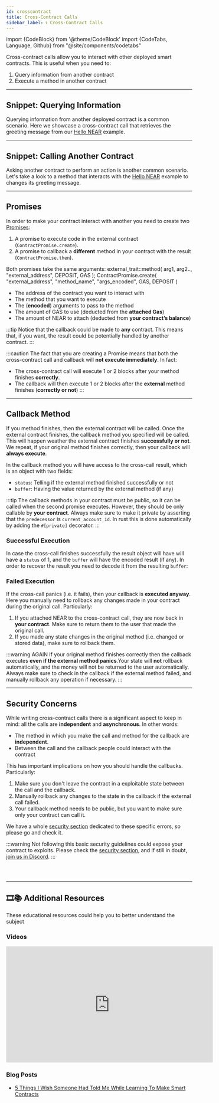 ```yaml
---
id: crosscontract
title: Cross-Contract Calls
sidebar_label: 📞 Cross-Contract Calls
---
```

import {CodeBlock} from '@theme/CodeBlock'
import {CodeTabs, Language, Github} from "@site/components/codetabs"


Cross-contract calls allow you to interact with other deployed smart contracts. This is useful when you need to:

1. Query information from another contract
2. Execute a method in another contract

---

## Snippet: Querying Information

Querying information from another deployed contract is a common scenario. Here we showcase a cross-contract call that retrieves the greeting message from our [Hello NEAR](../quickstart/hello-near.md) example.

<CodeTabs>
  <Language value="🦀 - Rust" language="rust">
    <Github fname="lib.rs"
            url="https://github.com/near-examples/docs-examples/blob/main/cross-contract-hello-rs/contract/src/lib.rs"
            start="24" end="58" />
    <Github fname="external.rs"
            url="https://github.com/near-examples/docs-examples/blob/main/cross-contract-hello-rs/contract/src/external.rs" />
  </Language>
  <Language value="🚀 - AssemblyScript" language="ts">
    <Github fname="index.ts"
            url="https://github.com/near-examples/docs-examples/blob/main/cross-contract-hello-as/contract/assembly/index.ts"
            start="10" end="45" />
    <Github fname="external.ts"
            url="https://github.com/near-examples/docs-examples/blob/main/cross-contract-hello-as/contract/assembly/external.ts" />
  </Language>
</CodeTabs>

---

## Snippet: Calling Another Contract

Asking another contract to perform an action is another common scenario. Let's take a look to a method that interacts with the [Hello NEAR](../quickstart/hello-near.md) example to changes its greeting message.

<CodeTabs>
  <Language value="🦀 - Rust" language="rust">
    <Github fname="lib.rs"
            url="https://github.com/near-examples/docs-examples/blob/main/cross-contract-hello-rs/contract/src/lib.rs"
            start="60" end="90" />
    <Github fname="external.rs"
            url="https://github.com/near-examples/docs-examples/blob/main/cross-contract-hello-rs/contract/src/external.rs" />
  </Language>
  <Language value="🚀 - AssemblyScript" language="ts">
    <Github fname="index.ts"
            url="https://github.com/near-examples/docs-examples/blob/main/cross-contract-hello-as/contract/assembly/index.ts"
            start="47" end="79" />
    <Github fname="external.ts"
            url="https://github.com/near-examples/docs-examples/blob/main/cross-contract-hello-as/contract/assembly/external.ts" />
  </Language>
</CodeTabs>

---

## Promises
In order to make your contract interact with another you need to create two [Promises](broken):
1. A promise to execute code in the external contract (`ContractPromise.create`).
2. A promise to callback a **different** method in your contract with the result (`ContractPromise.then`).

Both promises take the same arguments:
<CodeTabs>
  <Language value="🦀 - Rust" language="rust">
    <CodeBlock> 
      external_trait::method(
        arg1, arg2.., "external_address", DEPOSIT, GAS
      );
    </CodeBlock>
  </Language>
  <Language value="🚀 - AssemblyScript" language="ts">
    <CodeBlock> 
    ContractPromise.create(
      "external_address", "method_name", "args_encoded", GAS, DEPOSIT
    )
    </CodeBlock>
  </Language>
</CodeTabs>

   - The address of the contract you want to interact with
   - The method that you want to execute
   - The (**encoded**) arguments to pass to the method
   - The amount of GAS to use (deducted from the **attached Gas**)
   - The amount of NEAR to attach (deducted from **your contract’s balance**)

:::tip
Notice that the callback could be made to **any** contract. This means that, if you want, the result could be potentially handled by another contract.
:::

:::caution
The fact that you are creating a Promise means that both the cross-contract call and callback will **not execute immediately**. In fact:
- The cross-contract call will execute 1 or 2 blocks after your method finishes **correctly**.
- The callback will then execute 1 or 2 blocks after the **external** method finishes (**correctly or not**)
:::

---

## Callback Method
If you method finishes, then the external contract will be called. Once the external contract finishes, the callback method you specified will be called. This will happen weather the external contract finishes **successfully or not**. We repeat, if your original method finishes correctly, then your callback will **always execute**.

In the callback method you will have access to the cross-call result, which is an object with two fields:
- `status`: Telling if the external method finished successfully or not
- `buffer`: Having the value returned by the external method (if any)

:::tip
The callback methods in your contract must be public, so it can be called when the second promise executes. However, they should be only callable by **your contract**. Always make sure to make it private by asserting that the `predecessor` is `current_account_id`. In rust this is done automatically by adding the `#[private]` decorator.
:::

### Successful Execution
In case the cross-call finishes successfully the result object will have will have a `status` of 1, and the `buffer` will have the encoded result (if any). In order to recover the result you need to decode it from the resulting `buffer`:

<CodeTabs>
  <Language value="🦀 - Rust" language="rust">
    <Github fname="lib.ts"
            url="https://github.com/near-examples/docs-examples/blob/main/cross-contract-hello-rs/contract/src/lib.rs"
            start="52" end="55" />
  </Language>
  <Language value="🚀 - AssemblyScript" language="ts">
    <Github fname="index.ts"
            url="https://github.com/near-examples/docs-examples/blob/main/cross-contract-hello-as/contract/assembly/index.ts"
            start="37" end="39" />
  </Language>
</CodeTabs>

### Failed Execution
If the cross-call panics (i.e. it fails), then your callback is **executed anyway**. Here you manually need to rollback any changes made in your contract during the original call. Particularly:

1. If you attached NEAR to the cross-contract call, they are now back in **your contract**. Make sure to return them to the user that made the original call.
2. If you made any state changes in the original method (i.e. changed or stored data), make sure to rollback them.

:::warning AGAIN
If your original method finishes correctly then the callback executes **even if the external method panics**.Your state will **not** rollback automatically, and the money will not be returned to the user automatically. Always make sure to check in the callback if the external method failed, and manually rollback any operation if necessary.
:::

---

## Security Concerns

While writing cross-contract calls there is a significant aspect to keep in mind: all the calls are **independent** and **asynchronous**. In other words:

- The method in which you make the call and method for the callback are **independent**.
- Between the call and the callback people could interact with the contract

This has important implications on how you should handle the callbacks. Particularly:

1. Make sure you don't leave the contract in a exploitable state between the call and the callback.
2. Manually rollback any changes to the state in the callback if the external call failed.
3. Your callback method needs to be public, but you want to make sure only your contract can call it.

We have a whole [security section](../security/callbacks.md) dedicated to these specific errors, so please go and check it.

:::warning
Not following this basic security guidelines could expose your contract to exploits. Please check the [security section](../security/callbacks.md), and if still in doubt, [join us in Discord](https://near.chat).
:::


### &nbsp;
---
## 🎞️📚 Additional Resources
These educational resources could help you to better understand the subject
### Videos

<iframe
  width="560"
  height="315"
  src="https://www.youtube-nocookie.com/embed/971dTz6nM2g"
  frameborder="0"
  allow="accelerometer; autoplay; clipboard-write; encrypted-media; gyroscope; picture-in-picture"
  allowfullscreen>
</iframe>

### Blog Posts

- [5 Things I Wish Someone Had Told Me While Learning To Make Smart Contracts](https://medium.com/near-devs/5-things-i-wish-someone-had-told-me-while-learning-to-make-smart-contracts-1b02441ee162)
